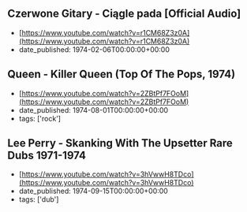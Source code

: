  ## Czerwone Gitary - Ciągle pada [Official Audio]
 - [https://www.youtube.com/watch?v=r1CM68Z3z0A](https://www.youtube.com/watch?v=r1CM68Z3z0A)
 - date_published: 1974-02-06T00:00:00+00:00

 ## Queen - Killer Queen (Top Of The Pops, 1974)
 - [https://www.youtube.com/watch?v=2ZBtPf7FOoM](https://www.youtube.com/watch?v=2ZBtPf7FOoM)
 - date_published: 1974-08-01T00:00:00+00:00
 - tags: ['rock']

 ## Lee Perry - Skanking With The Upsetter Rare Dubs 1971-1974
 - [https://www.youtube.com/watch?v=3hVwwH8TDco](https://www.youtube.com/watch?v=3hVwwH8TDco)
 - date_published: 1974-09-15T00:00:00+00:00
 - tags: ['dub']

